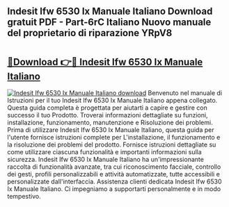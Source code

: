 ## Indesit Ifw 6530 Ix Manuale Italiano Download gratuit PDF - Part-6rC Italiano Nuovo manuale del proprietario di riparazione YRpV8

# <h2><a href="http://dfgeg10.blite.top/?on=Indesit+Ifw+6530+Ix+Manuale+Italiano">🔗Download 👉🔴 Indesit Ifw 6530 Ix Manuale Italiano</a></h2>

[![Indesit Ifw 6530 Ix Manuale Italiano download](https://i.imgur.com/lujVjoI.png)](http://dfgeg10.blite.top/?on=Indesit+Ifw+6530+Ix+Manuale+Italiano)
Benvenuto nel manuale di Istruzioni per il tuo Indesit Ifw 6530 Ix Manuale Italiano appena collegato. Questa guida completa è progettata per aiutarti a capire e gestire con successo il tuo Prodotto. Troverai informazioni dettagliate su funzioni, installazione, funzionamento, manutenzione e Risoluzione dei problemi. Prima di utilizzare Indesit Ifw 6530 Ix Manuale Italiano, questa guida per l'utente fornisce istruzioni complete per L'installazione, il funzionamento e la risoluzione dei problemi del prodotto. Fornisce istruzioni dettagliate su come utilizzare ciascuna funzionalità e importanti informazioni sulla sicurezza. Indesit Ifw 6530 Ix Manuale Italiano ha un'impressionante raccolta di funzionalità avanzate, tra cui riconoscimento facciale, controllo dei gesti, profili personalizzabili e attività automatizzate, tutte accessibili e personalizzate dall'interfaccia. Assistenza clienti dedicata Indesit Ifw 6530 Ix Manuale Italiano. Ci impegniamo a supportarti personalmente e in modo tempestivo.
